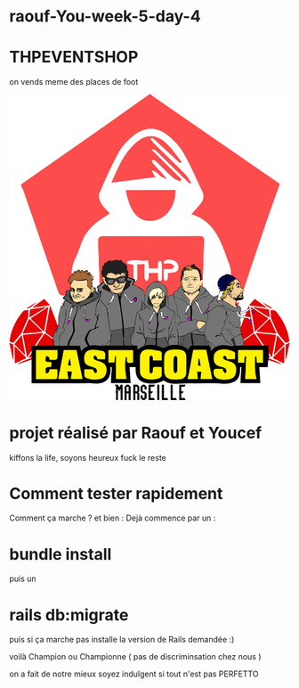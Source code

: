 # raouf-You-week-5-day-4


# THPEVENTSHOP 
on vends meme des places de foot 

![alt tag](3.png)

# projet réalisé par Raouf et Youcef 
kiffons la life, soyons heureux fuck le reste

# Comment tester rapidement 
Comment ça marche ? et bien :
Dejà commence par un : <br>
# bundle install <br>
puis un <br>
# rails db:migrate <br>

puis si ça marche pas installe la version de Rails demandée :)

voilà Champion ou Championne ( pas de discriminsation chez nous )



on a fait de notre mieux soyez indulgent si tout n'est pas PERFETTO
